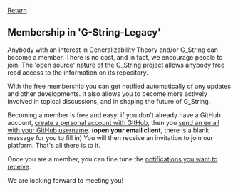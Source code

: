 [Return](../vault/users.md)
## Membership in 'G-String-Legacy' ##

Anybody with an interest in Generalizability Theory and/or G_String can become a member. There is no cost, and in fact, we encourage people to join. The 'open source' nature of the G_String project allows anybody free read access to the information on its repository.

With the free membership you can get notified automatically of any updates and other developments. It also allows you to become more actively involved in topical discussions, and in shaping the future of G_String.

Becoming a member is free and easy: if you don't already have a GitHub account, [create a personal account with GitHub](https://docs.github.com/en/get-started/signing-up-for-github/signing-up-for-a-new-github-account), then you [send an email with your GitHub username](mailto:ralph@papaworx.com?subject=Membership%20in%20G-String-Legacy). (**open your email client**, there is a blank message for you to fill in) You will then receive an invitation to join our platform. That's all there is to it.

Once you are a member, you can fine tune the [notifications you want to receive](https://docs.github.com/en/account-and-profile/managing-subscriptions-and-notifications-on-github/setting-up-notifications/about-notifications).

We are looking forward to meeting you!
